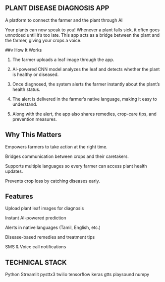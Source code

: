 ## PLANT DISEASE DIAGNOSIS APP
A platform to connect the farmer and the plant through AI

Your plants can now speak to you!
Whenever a plant falls sick, it often goes unnoticed until it’s too late. This app acts as a bridge between the plant and the farmer, giving your crops a voice.

##v How It Works

1.  The farmer uploads a leaf image through the app.


2.  AI-powered CNN model analyzes the leaf and detects whether the plant is healthy or diseased.


3.  Once diagnosed, the system alerts the farmer instantly about the plant’s health status.


4. The alert is delivered in the farmer’s native language, making it easy to understand.


5. Along with the alert, the app also shares remedies, crop-care tips, and prevention measures.

## Why This Matters

Empowers farmers to take action at the right time.

Bridges communication between crops and their caretakers.

Supports multiple languages so every farmer can access plant health updates.

Prevents crop loss by catching diseases early.

##  Features

Upload plant leaf images for diagnosis

Instant AI-powered prediction

Alerts in native languages (Tamil, English, etc.)

Disease-based remedies and treatment tips

SMS & Voice call notifications 
## TECHNICAL STACK 
Python
Streamlit 
pysttx3
twilio 
tensorflow
keras
gtts
playsound
numpy
